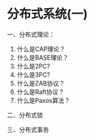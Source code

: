 # 分布式系统(一)

一、分布式理论：
1. 什么是CAP理论？
2. 什么是BASE理论？
3. 什么是2PC?
4. 什么是3PC?
5. 什么是ZAB协议？
6. 什么是Raft协议？
7. 什么是Paxos算法？


二、分布式锁

三、分布式事务
